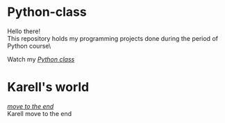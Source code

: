 # Python-class
Hello there!\
This repository holds my programming projects done during the period of Python course\

Watch my *[Python class](https://github.com/jiayang24/Python-class/tree/main/Python%20class/SC001_workshop)*
# Karell's world
 *[move to the end](https://github.com/jiayang24/Python-class/blob/main/Python%20class/SC001_workshop/SC001_lecture01/MoveToTheEnd.py)*\
   Karell move to the end
